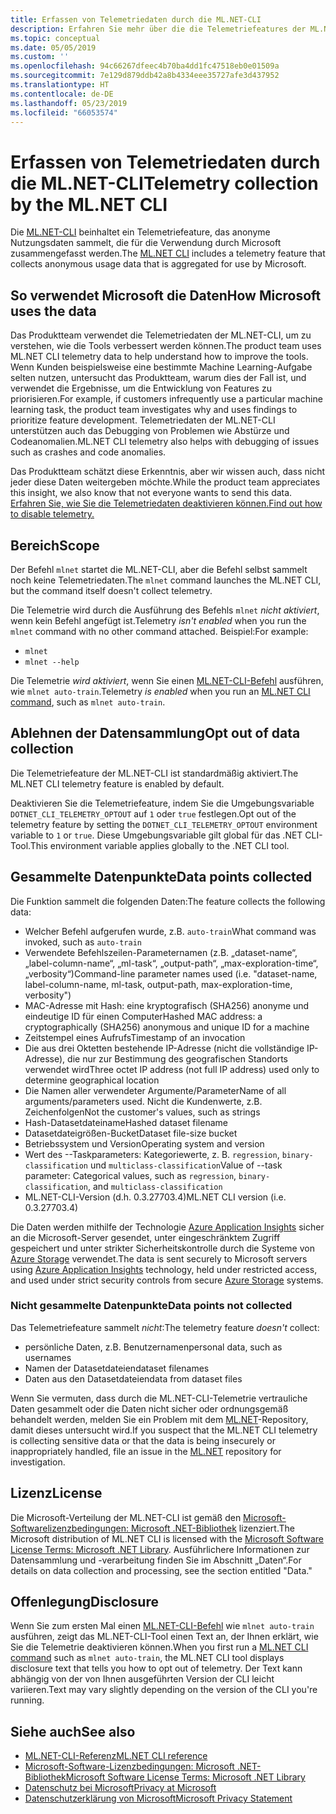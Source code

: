 ```yaml
---
title: Erfassen von Telemetriedaten durch die ML.NET-CLI
description: Erfahren Sie mehr über die die Telemetriefeatures der ML.NET-CLI, die Nutzungsinformationen für die Analyse darüber erfassen, welche Daten gesammelt werden. Erfahren Sie auch, wie Sie diese Features deaktivieren können. Außerdem finden Sie hier Links zur .NET-Lizenzvereinbarung und Informationen zur Einhaltung der DSGVO durch Microsoft.
ms.topic: conceptual
ms.date: 05/05/2019
ms.custom: ''
ms.openlocfilehash: 94c66267dfeec4b70ba4dd1fc47518eb0e01509a
ms.sourcegitcommit: 7e129d879ddb42a8b4334eee35727afe3d437952
ms.translationtype: HT
ms.contentlocale: de-DE
ms.lasthandoff: 05/23/2019
ms.locfileid: "66053574"
---
```

# <a name="telemetry-collection-by-the-mlnet-cli"></a><span data-ttu-id="13702-104">Erfassen von Telemetriedaten durch die ML.NET-CLI</span><span class="sxs-lookup"><span data-stu-id="13702-104">Telemetry collection by the ML.NET CLI</span></span>

<span data-ttu-id="13702-105">Die [ML.NET-CLI](http://aka.ms/mlnet-cli) beinhaltet ein Telemetriefeature, das anonyme Nutzungsdaten sammelt, die für die Verwendung durch Microsoft zusammengefasst werden.</span><span class="sxs-lookup"><span data-stu-id="13702-105">The [ML.NET CLI](http://aka.ms/mlnet-cli) includes a telemetry feature that collects anonymous usage data that is aggregated for use by Microsoft.</span></span>

## <a name="how-microsoft-uses-the-data"></a><span data-ttu-id="13702-106">So verwendet Microsoft die Daten</span><span class="sxs-lookup"><span data-stu-id="13702-106">How Microsoft uses the data</span></span>

<span data-ttu-id="13702-107">Das Produktteam verwendet die Telemetriedaten der ML.NET-CLI, um zu verstehen, wie die Tools verbessert werden können.</span><span class="sxs-lookup"><span data-stu-id="13702-107">The product team uses ML.NET CLI telemetry data to help understand how to improve the tools.</span></span> <span data-ttu-id="13702-108">Wenn Kunden beispielsweise eine bestimmte Machine Learning-Aufgabe selten nutzen, untersucht das Produktteam, warum dies der Fall ist, und verwendet die Ergebnisse, um die Entwicklung von Features zu priorisieren.</span><span class="sxs-lookup"><span data-stu-id="13702-108">For example, if customers infrequently use a particular machine learning task, the product team investigates why and uses findings to prioritize feature development.</span></span> <span data-ttu-id="13702-109">Telemetriedaten der ML.NET-CLI unterstützen auch das Debugging von Problemen wie Abstürze und Codeanomalien.</span><span class="sxs-lookup"><span data-stu-id="13702-109">ML.NET CLI telemetry also helps with debugging of issues such as crashes and code anomalies.</span></span> 

<span data-ttu-id="13702-110">Das Produktteam schätzt diese Erkenntnis, aber wir wissen auch, dass nicht jeder diese Daten weitergeben möchte.</span><span class="sxs-lookup"><span data-stu-id="13702-110">While the product team appreciates this insight, we also know that not everyone wants to send this data.</span></span> [<span data-ttu-id="13702-111">Erfahren Sie, wie Sie die Telemetriedaten deaktivieren können.</span><span class="sxs-lookup"><span data-stu-id="13702-111">Find out how to disable telemetry.</span></span>](#opt-out-of-data-collection)

## <a name="scope"></a><span data-ttu-id="13702-112">Bereich</span><span class="sxs-lookup"><span data-stu-id="13702-112">Scope</span></span>

<span data-ttu-id="13702-113">Der Befehl `mlnet` startet die ML.NET-CLI, aber die Befehl selbst sammelt noch keine Telemetriedaten.</span><span class="sxs-lookup"><span data-stu-id="13702-113">The `mlnet` command launches the ML.NET CLI, but the command itself doesn't collect telemetry.</span></span>

<span data-ttu-id="13702-114">Die Telemetrie wird durch die Ausführung des Befehls `mlnet` *nicht aktiviert*, wenn kein Befehl angefügt ist.</span><span class="sxs-lookup"><span data-stu-id="13702-114">Telemetry *isn't enabled* when you run the `mlnet` command with no other command attached.</span></span> <span data-ttu-id="13702-115">Beispiel:</span><span class="sxs-lookup"><span data-stu-id="13702-115">For example:</span></span>

- `mlnet`
- `mlnet --help`

<span data-ttu-id="13702-116">Die Telemetrie *wird aktiviert*, wenn Sie einen [ML.NET-CLI-Befehl](../reference/ml-net-cli-reference.md) ausführen, wie `mlnet auto-train`.</span><span class="sxs-lookup"><span data-stu-id="13702-116">Telemetry *is enabled* when you run an [ML.NET CLI command](../reference/ml-net-cli-reference.md), such as `mlnet auto-train`.</span></span>

## <a name="opt-out-of-data-collection"></a><span data-ttu-id="13702-117">Ablehnen der Datensammlung</span><span class="sxs-lookup"><span data-stu-id="13702-117">Opt out of data collection</span></span>

<span data-ttu-id="13702-118">Die Telemetriefeature der ML.NET-CLI ist standardmäßig aktiviert.</span><span class="sxs-lookup"><span data-stu-id="13702-118">The ML.NET CLI telemetry feature is enabled by default.</span></span>

<span data-ttu-id="13702-119">Deaktivieren Sie die Telemetriefeature, indem Sie die Umgebungsvariable `DOTNET_CLI_TELEMETRY_OPTOUT` auf `1` oder `true` festlegen.</span><span class="sxs-lookup"><span data-stu-id="13702-119">Opt out of the telemetry feature by setting the `DOTNET_CLI_TELEMETRY_OPTOUT` environment variable to `1` or `true`.</span></span> <span data-ttu-id="13702-120">Diese Umgebungsvariable gilt global für das .NET CLI-Tool.</span><span class="sxs-lookup"><span data-stu-id="13702-120">This environment variable applies globally to the .NET CLI tool.</span></span>

## <a name="data-points-collected"></a><span data-ttu-id="13702-121">Gesammelte Datenpunkte</span><span class="sxs-lookup"><span data-stu-id="13702-121">Data points collected</span></span>

<span data-ttu-id="13702-122">Die Funktion sammelt die folgenden Daten:</span><span class="sxs-lookup"><span data-stu-id="13702-122">The feature collects the following data:</span></span>

- <span data-ttu-id="13702-123">Welcher Befehl aufgerufen wurde, z.B. `auto-train`</span><span class="sxs-lookup"><span data-stu-id="13702-123">What command was invoked, such as `auto-train`</span></span>
- <span data-ttu-id="13702-124">Verwendete Befehlszeilen-Parameternamen (z.B. „dataset-name“, „label-column-name“, „ml-task“, „output-path“, „max-exploration-time“, „verbosity“)</span><span class="sxs-lookup"><span data-stu-id="13702-124">Command-line parameter names used (i.e. "dataset-name, label-column-name, ml-task, output-path, max-exploration-time, verbosity")</span></span>
- <span data-ttu-id="13702-125">MAC-Adresse mit Hash: eine kryptografisch (SHA256) anonyme und eindeutige ID für einen Computer</span><span class="sxs-lookup"><span data-stu-id="13702-125">Hashed MAC address: a cryptographically (SHA256) anonymous and unique ID for a machine</span></span>
- <span data-ttu-id="13702-126">Zeitstempel eines Aufrufs</span><span class="sxs-lookup"><span data-stu-id="13702-126">Timestamp of an invocation</span></span>
- <span data-ttu-id="13702-127">Die aus drei Oktetten bestehende IP-Adresse (nicht die vollständige IP-Adresse), die nur zur Bestimmung des geografischen Standorts verwendet wird</span><span class="sxs-lookup"><span data-stu-id="13702-127">Three octet IP address (not full IP address) used only to determine geographical location</span></span>
- <span data-ttu-id="13702-128">Die Namen aller verwendeter Argumente/Parameter</span><span class="sxs-lookup"><span data-stu-id="13702-128">Name of all arguments/parameters used.</span></span> <span data-ttu-id="13702-129">Nicht die Kundenwerte, z.B. Zeichenfolgen</span><span class="sxs-lookup"><span data-stu-id="13702-129">Not the customer's values, such as strings</span></span>
- <span data-ttu-id="13702-130">Hash-Datasetdateiname</span><span class="sxs-lookup"><span data-stu-id="13702-130">Hashed dataset filename</span></span>
- <span data-ttu-id="13702-131">Datasetdateigrößen-Bucket</span><span class="sxs-lookup"><span data-stu-id="13702-131">Dataset file-size bucket</span></span>
- <span data-ttu-id="13702-132">Betriebssystem und Version</span><span class="sxs-lookup"><span data-stu-id="13702-132">Operating system and version</span></span>
- <span data-ttu-id="13702-133">Wert des --Taskparameters: Kategoriewerte, z. B. `regression`, `binary-classification` und `multiclass-classification`</span><span class="sxs-lookup"><span data-stu-id="13702-133">Value of --task parameter: Categorical values, such as `regression`, `binary-classification`, and `multiclass-classification`</span></span>
- <span data-ttu-id="13702-134">ML.NET-CLI-Version (d.h. 0.3.27703.4)</span><span class="sxs-lookup"><span data-stu-id="13702-134">ML.NET CLI version (i.e. 0.3.27703.4)</span></span>

<span data-ttu-id="13702-135">Die Daten werden mithilfe der Technologie [Azure Application Insights](https://azure.microsoft.com/services/application-insights/) sicher an die Microsoft-Server gesendet, unter eingeschränktem Zugriff gespeichert und unter strikter Sicherheitskontrolle durch die Systeme von [Azure Storage](https://azure.microsoft.com/services/storage/) verwendet.</span><span class="sxs-lookup"><span data-stu-id="13702-135">The data is sent securely to Microsoft servers using [Azure Application Insights](https://azure.microsoft.com/services/application-insights/) technology, held under restricted access, and used under strict security controls from secure [Azure Storage](https://azure.microsoft.com/services/storage/) systems.</span></span>

### <a name="data-points-not-collected"></a><span data-ttu-id="13702-136">Nicht gesammelte Datenpunkte</span><span class="sxs-lookup"><span data-stu-id="13702-136">Data points not collected</span></span>
<span data-ttu-id="13702-137">Das Telemetriefeature sammelt *nicht*:</span><span class="sxs-lookup"><span data-stu-id="13702-137">The telemetry feature *doesn't* collect:</span></span>
- <span data-ttu-id="13702-138">persönliche Daten, z.B. Benutzernamen</span><span class="sxs-lookup"><span data-stu-id="13702-138">personal data, such as usernames</span></span>
- <span data-ttu-id="13702-139">Namen der Datasetdateien</span><span class="sxs-lookup"><span data-stu-id="13702-139">dataset filenames</span></span>
- <span data-ttu-id="13702-140">Daten aus den Datasetdateien</span><span class="sxs-lookup"><span data-stu-id="13702-140">data from dataset files</span></span>

<span data-ttu-id="13702-141">Wenn Sie vermuten, dass durch die ML.NET-CLI-Telemetrie vertrauliche Daten gesammelt oder die Daten nicht sicher oder ordnungsgemäß behandelt werden, melden Sie ein Problem mit dem [ML.NET](https://github.com/dotnet/machinelearning)-Repository, damit dieses untersucht wird.</span><span class="sxs-lookup"><span data-stu-id="13702-141">If you suspect that the ML.NET CLI telemetry is collecting sensitive data or that the data is being insecurely or inappropriately handled, file an issue in the [ML.NET](https://github.com/dotnet/machinelearning) repository for investigation.</span></span>

## <a name="license"></a><span data-ttu-id="13702-142">Lizenz</span><span class="sxs-lookup"><span data-stu-id="13702-142">License</span></span>

<span data-ttu-id="13702-143">Die Microsoft-Verteilung der ML.NET-CLI ist gemäß den [Microsoft-Softwarelizenzbedingungen: Microsoft .NET-Bibliothek](https://aka.ms/dotnet-core-eula) lizenziert.</span><span class="sxs-lookup"><span data-stu-id="13702-143">The Microsoft distribution of ML.NET CLI is licensed with the [Microsoft Software License Terms: Microsoft .NET Library](https://aka.ms/dotnet-core-eula).</span></span> <span data-ttu-id="13702-144">Ausführlichere Informationen zur Datensammlung und -verarbeitung finden Sie im Abschnitt „Daten“.</span><span class="sxs-lookup"><span data-stu-id="13702-144">For details on data collection and processing, see the section entitled "Data."</span></span>

## <a name="disclosure"></a><span data-ttu-id="13702-145">Offenlegung</span><span class="sxs-lookup"><span data-stu-id="13702-145">Disclosure</span></span>

<span data-ttu-id="13702-146">Wenn Sie zum ersten Mal einen [ML.NET-CLI-Befehl](../reference/ml-net-cli-reference.md) wie `mlnet auto-train` ausführen, zeigt das ML.NET-CLI-Tool einen Text an, der Ihnen erklärt, wie Sie die Telemetrie deaktivieren können.</span><span class="sxs-lookup"><span data-stu-id="13702-146">When you first run a [ML.NET CLI command](../reference/ml-net-cli-reference.md) such as `mlnet auto-train`, the ML.NET CLI tool displays disclosure text that tells you how to opt out of telemetry.</span></span> <span data-ttu-id="13702-147">Der Text kann abhängig von der von Ihnen ausgeführten Version der CLI leicht variieren.</span><span class="sxs-lookup"><span data-stu-id="13702-147">Text may vary slightly depending on the version of the CLI you're running.</span></span>

## <a name="see-also"></a><span data-ttu-id="13702-148">Siehe auch</span><span class="sxs-lookup"><span data-stu-id="13702-148">See also</span></span>
- [<span data-ttu-id="13702-149">ML.NET-CLI-Referenz</span><span class="sxs-lookup"><span data-stu-id="13702-149">ML.NET CLI reference</span></span>](../reference/ml-net-cli-reference.md)
- [<span data-ttu-id="13702-150">Microsoft-Software-Lizenzbedingungen: Microsoft .NET-Bibliothek</span><span class="sxs-lookup"><span data-stu-id="13702-150">Microsoft Software License Terms: Microsoft .NET Library</span></span>](https://aka.ms/dotnet-core-eula)
- [<span data-ttu-id="13702-151">Datenschutz bei Microsoft</span><span class="sxs-lookup"><span data-stu-id="13702-151">Privacy at Microsoft</span></span>](https://www.microsoft.com/trustcenter/privacy/)
- [<span data-ttu-id="13702-152">Datenschutzerklärung von Microsoft</span><span class="sxs-lookup"><span data-stu-id="13702-152">Microsoft Privacy Statement</span></span>](https://privacy.microsoft.com/privacystatement)

